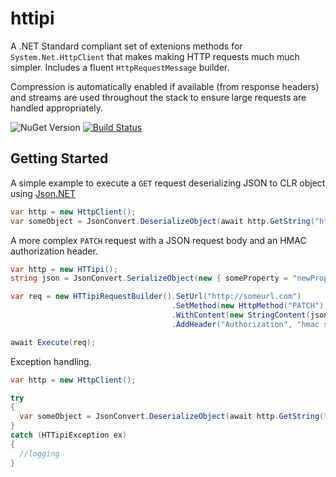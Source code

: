 # httipi
A .NET Standard compliant set of extenions methods for `System.Net.HttpClient` that makes making HTTP requests much much simpler. Includes a fluent `HttpRequestMessage` builder.

Compression is automatically enabled if available (from response headers) and streams are used throughout the stack to ensure large requests are handled appropriately.

![NuGet Version](https://img.shields.io/nuget/v/Cinch.HTTipi.svg)
[![Build Status](https://travis-ci.org/pimbrouwers/httipi.svg?branch=master)](https://travis-ci.org/pimbrouwers/httipi)

## Getting Started
A simple example to execute a `GET` request deserializing JSON to CLR object using [Json.NET](https://github.com/JamesNK/Newtonsoft.Json)
```csharp
var http = new HttpClient();
var someObject = JsonConvert.DeserializeObject(await http.GetString("http://someurl.com"));
```

A more complex `PATCH` request with a JSON request body and an HMAC authorization header.
```csharp
var http = new HTTipi();
string json = JsonConvert.SerializeObject(new { someProperty = "newPropertyValue" }); 

var req = new HTTipiRequestBuilder().SetUrl("http://someurl.com")
                                    .SetMethod(new HttpMethod("PATCH"))
                                    .WithContent(new StringContent(json, Encoding.UTF8, "application/json"))
                                    .AddHeader("Authorization", "hmac somecrazylonghmackey")

await Execute(req);
```

Exception handling.
```csharp
var http = new HttpClient();

try
{
  var someObject = JsonConvert.DeserializeObject(await http.GetString("http://someurl.com"));
}
catch (HTTipiException ex)
{
  //logging
}
```